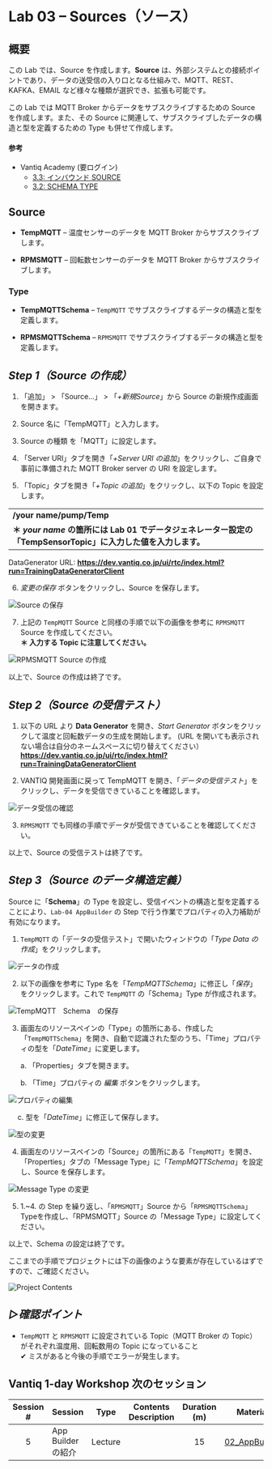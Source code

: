 # **Lab 03 – Sources（ソース）**

## **概要**

この Lab では、Source を作成します。**Source** は、外部システムとの接続ポイントであり、データの送受信の入り口となる仕組みで、MQTT、REST、KAFKA、EMAIL など様々な種類が選択でき、拡張も可能です。

この Lab では MQTT Broker からデータをサブスクライブするための Source を作成します。また、その Source に関連して、サブスクライブしたデータの構造と型を定義するための Type も併せて作成します。

####  参考
- Vantiq Academy (要ログイン)
  - [3.3: インバウンド SOURCE](https://community.vantiq.com/courses/vantiq%e3%82%a2%e3%83%97%e3%83%aa%e3%82%b1%e3%83%bc%e3%82%b7%e3%83%a7%e3%83%b3%e9%96%8b%e7%99%ba%e3%82%b3%e3%83%bc%e3%82%b9%ef%bc%86%e3%83%ac%e3%83%99%e3%83%ab1%e8%aa%8d%e5%ae%9a%e8%a9%a6%e9%a8%93v1-2/lessons/3-%e3%83%87%e3%83%bc%e3%82%bf%e3%81%ae%e6%a4%9c%e7%9f%a5%e3%81%a8%e9%96%a2%e9%80%a3%e3%81%a5%e3%81%91/topic/3-3%e3%82%a4%e3%83%b3%e3%83%90%e3%82%a6%e3%83%b3%e3%83%89%e3%81%ae%e3%82%bd%e3%83%bc%e3%82%b9/)
  - [3.2: SCHEMA TYPE](https://community.vantiq.com/courses/vantiq%e3%82%a2%e3%83%97%e3%83%aa%e3%82%b1%e3%83%bc%e3%82%b7%e3%83%a7%e3%83%b3%e9%96%8b%e7%99%ba%e3%82%b3%e3%83%bc%e3%82%b9%ef%bc%86%e3%83%ac%e3%83%99%e3%83%ab1%e8%aa%8d%e5%ae%9a%e8%a9%a6%e9%a8%93v1-2/lessons/3-%e3%83%87%e3%83%bc%e3%82%bf%e3%81%ae%e6%a4%9c%e7%9f%a5%e3%81%a8%e9%96%a2%e9%80%a3%e3%81%a5%e3%81%91/topic/3-2-%e3%82%b9%e3%82%ad%e3%83%bc%e3%83%9e%e3%81%ae%e7%a8%ae%e9%a1%9e/)


## **Source**

-   **TempMQTT** – 温度センサーのデータを MQTT Broker からサブスクライブします。

-   **RPMSMQTT** – 回転数センサーのデータを MQTT Broker からサブスクライブします。

### **Type**

-   **TempMQTTSchema** – `TempMQTT` でサブスクライブするデータの構造と型を定義します。

-   **RPMSMQTTSchema** – `RPMSMQTT` でサブスクライブするデータの構造と型を定義します。

## ***Step 1（Source の作成）***

1. 「追加」 > 「Source...」 > 「_+新規Source_」から Source の新規作成画面を開きます。

2. Source 名に「TempMQTT」と入力します。

3. Source の種類 を「MQTT」に設定します。

4. 「Server URI」タブを開き「_+Server URI の追加_」をクリックし、ご自身で事前に準備された MQTT Broker server の URI を設定します。

5. 「Topic」タブを開き「_+Topic の追加_」をクリックし、以下の Topic を設定します。

|   |
|:----------------------|
|**/your name/pump/Temp**|
|**＊ ***your name*** の箇所には Lab 01 でデータジェネレーター設定の「TempSensorTopic」に入力した値を入力します。**|  

DataGenerator URL: **<https://dev.vantiq.co.jp/ui/rtc/index.html?run=TrainingDataGeneratorClient>**

6. _変更の保存_ ボタンをクリックし、Source を保存します。

![Source の保存](../../imgs/Lab03/image1.png)

7. 上記の `TempMQTT` Source と同様の手順で以下の画像を参考に `RPMSMQTT` Source を作成してください。  
   **＊ 入力する Topic に注意してください。**

![RPMSMQTT Source の作成](../../imgs/Lab03/image2.png)

以上で、Source の作成は終了です。

## ***Step 2（Source の受信テスト）***

1. 以下の URL より **Data Generator** を開き、_Start Generator_ ボタンをクリックして温度と回転数データの生成を開始します。 (URL を開いても表示されない場合は自分のネームスペースに切り替えてください）  
  **<https://dev.vantiq.co.jp/ui/rtc/index.html?run=TrainingDataGeneratorClient>**

2. VANTIQ 開発画面に戻って TempMQTT を開き、「_データの受信テスト_」をクリックし、データを受信できていることを確認します。

![データ受信の確認](../../imgs/Lab03/image3.png)

3. `RPMSMQTT` でも同様の手順でデータが受信できていることを確認してください。

以上で、Source の受信テストは終了です。

## ***Step 3（Source のデータ構造定義）***

Source に「**Schema**」の Type を設定し、受信イベントの構造と型を定義することにより、`Lab-04 AppBuilder` の Step で行う作業でプロパティの入力補助が有効になります。

1. `TempMQTT` の「データの受信テスト」で開いたウィンドウの「_Type Data の作成_」をクリックします。

![データの作成](../../imgs/Lab03/image4.png)

2. 以下の画像を参考に Type 名を「_TempMQTTSchema_」に修正し「_保存_」をクリックします。これで `TempMQTT` の「Schema」Type が作成されます。

![TempMQTT　Schema　の保存](../../imgs/Lab03/image5.png)

3. 画面左のリソースペインの「Type」の箇所にある、作成した「`TempMQTTSchema`」を開き、自動で認識された型のうち、「Time」プロパティの型を「_DateTime_」に変更します。

   a. 「Properties」タブを開きます。

   b. 「Time」プロパティの _編集_ ボタンをクリックします。

![プロパティの編集](../../imgs/Lab03/image6.png)  

&emsp;  c. 型を「_DateTime_」に修正して保存します。

![型の変更](../../imgs/Lab03/image7.png)

4. 画面左のリソースペインの「Source」の箇所にある「`TempMQTT`」を開き、「Properties」タブの「Message Type」に「_TempMQTTSchema_」を設定し、Source を保存します。

![Message Type の変更](../../imgs/Lab03/image8.png)

5. 1.\~4. の Step を繰り返し、「`RPMSMQTT`」Source から「`RPMSMQTTSchema`」Typeを作成し、「RPMSMQTT」Source の「Message Type」に設定してください。

以上で、Schema の設定は終了です。

ここまでの手順でプロジェクトには下の画像のような要素が存在しているはずですので、ご確認ください。

![Project Contents](../../imgs/Lab03/image9.png)

## ***▷確認ポイント***

-   `TempMQTT` と `RPMSMQTT` に設定されている Topic（MQTT Broker の Topic）がそれぞれ温度用、回転数用の Topic になっていること    
    ✔︎   ミスがあると今後の手順でエラーが発生します。  

## Vantiq 1-day Workshop 次のセッション  
|Session #|Session      | Type  |Contents Description       |Duration (m)|Material               |
|:-----:|--------------|:------:|---------------------------|:-:|--------------------------------|
|5| App Builder の紹介| Lecture|  |15| [02_AppBuilder](5-02_AppBuilder.md)|  
